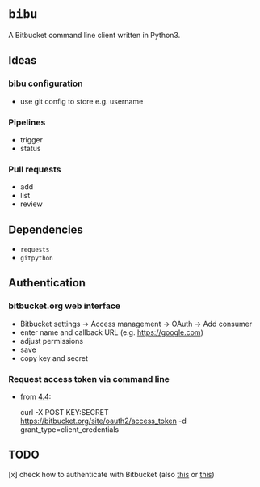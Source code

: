 # `bibu`

A Bitbucket command line client written in Python3.

## Ideas

### bibu configuration

- use git config to store e.g. username

### Pipelines

- trigger
- status

### Pull requests

- add
- list
- review

## Dependencies

- `requests`
- `gitpython`

## Authentication

### bitbucket.org web interface

- Bitbucket settings -> Access management -> OAuth -> Add consumer
- enter name and callback URL (e.g. https://google.com)
- adjust permissions
- save
- copy key and secret

### Request access token via command line

- from [4.4](https://developer.atlassian.com/bitbucket/api/2/reference/meta/authentication):

    curl -X POST KEY:SECRET https://bitbucket.org/site/oauth2/access_token -d grant_type=client_credentials

## TODO

[x] check how to authenticate with Bitbucket (also [this](https://community.atlassian.com/t5/Answers-Developer-Questions/Bitbucket-REST-API-POST-using-token-instead-of-basic-auth/qaq-p/474823) or [this](https://developer.atlassian.com/cloud/bitbucket/oauth-2/))

